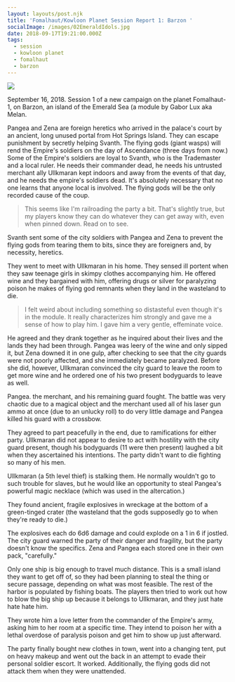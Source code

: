 ```yaml
---
layout: layouts/post.njk
title: 'Fomalhaut/Kowloon Planet Session Report 1: Barzon '
socialImage: /images/02EmeraldIdols.jpg
date: 2018-09-17T19:21:00.000Z
tags:
  - session
  - kowloon planet
  - fomalhaut
  - barzon
---
```

![](/images/02EmeraldIdols.jpg)

September 16, 2018. Session 1 of a new campaign on the planet Fomalhaut-1, on Barzon, an island of the Emerald Sea (a module by Gabor Lux aka Melan.

Pangea and Zena are foreign heretics who arrived in the palace's court by an ancient, long unused portal from Hot Springs Island. They can escape punishment by secretly helping Svanth. The flying gods (giant wasps) will rend the Empire's soldiers on the day of Ascendance (three days from now.) Some of the Empire's soldiers are loyal to Svanth, who is the Trademaster and a local ruler. He needs their commander dead, he needs his untrusted merchant ally Ullkmaran kept indoors and away from the events of that day, and he needs the empire's soldiers dead. It's absolutely necessary that no one learns that anyone local is involved. The flying gods will be the only recorded cause of the coup.

> This seems like I'm railroading the party a bit. That's slightly true, but my players know they can do whatever they can get away with, even when pinned down. Read on to see.

Svanth sent some of the city soldiers with Pangea and Zena to prevent the flying gods from tearing them to bits, since they are foreigners and, by necessity, heretics.

They went to meet with Ullkmaran in his home. They sensed ill portent when they saw teenage girls in skimpy clothes accompanying him. He offered wine and they bargained with him, offering drugs or silver for paralyzing poison he makes of flying god remnants when they land in the wasteland to die.

> I felt weird about including something so distasteful even though it's in the module. It really characterizes him strongly and gave me a sense of how to play him. I gave him a very gentle, effeminate voice.

He agreed and they drank together as he inquired about their lives and the lands they had been through. Pangea was leery of the wine and only sipped it, but Zena downed it in one gulp, after checking to see that the city guards were not poorly affected, and she immediately became paralyzed. Before she did, however, Ullkmaran convinced the city guard to leave the room to get more wine and he ordered one of his two present bodyguards to leave as well.

Pangea. the merchant, and his remaining guard fought. The battle was very chaotic due to a magical object and the merchant used all of his laser gun ammo at once (due to an unlucky roll) to do very little damage and Pangea killed his guard with a crossbow.

They agreed to part peacefully in the end, due to ramifications for either party. Ullkmaran did not appear to desire to act with hostility with the city guard present, though his bodyguards (11 were then present) laughed a bit when they ascertained his intentions. The party didn't want to die fighting so many of his men.

Ullkmaran (a 5th level thief) is stalking them. He normally wouldn't go to such trouble for slaves, but he would like an opportunity to steal Pangea's powerful magic necklace (which was used in the altercation.)

They found ancient, fragile explosives in wreckage at the bottom of a green-tinged crater (the wasteland that the gods supposedly go to when they're ready to die.)

The explosives each do 6d6 damage and could explode on a 1 in 6 if jostled. The city guard warned the party of their danger and fragility, but the party doesn't know the specifics. Zena and Pangea each stored one in their own pack, "carefully."

Only one ship is big enough to travel much distance. This is a small island they want to get off of, so they had been planning to steal the thing or secure passage, depending on what was most feasible. The rest of the harbor is populated by fishing boats. The players then tried to work out how to blow the big ship up because it belongs to Ullkmaran, and they just hate hate hate him.

They wrote him a love letter from the commander of the Empire's army, asking him to her room at a specific time. They intend to poison her with a lethal overdose of paralysis poison and get him to show up just afterward.

The party finally bought new clothes in town, went into a changing tent, put on heavy makeup and went out the back in an attempt to evade their personal soldier escort. It worked. Additionally, the flying gods did not attack them when they were unattended.
